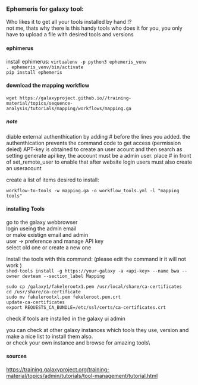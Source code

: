  
### Ephemeris for galaxy tool:
Who likes it to get all your tools installed by hand !?\
not me, thats why there is this handy tools who does it for you, you only have to upload a file with desired tools and versions

#### ephimerus
install ephimerus:
``virtualenv -p python3 ephemeris_venv``\
``. ephemeris_venv/bin/activate``\
``pip install ephemeris``



#### download the mapping workflow
``wget https://galaxyproject.github.io//training-material/topics/sequence-analysis/tutorials/mapping/workflows/mapping.ga``

##### note
diable external authenthication by adding # before the lines you added. the authenthication prevents the command code to get access (permission deied)
APT-key is obtained to create an user acount and then search as setting generate api key, the account must be a admin user.
place # in front of set_remote_user  to enable that after website login users must also create an useracount

create a list of items desired to install:

``workflow-to-tools -w mapping.ga -o workflow_tools.yml -l "mapping tools"``

#### installing Tools

go to the galaxy webbrowser\
login useing the admin email\
or make existign email and admin\
user -> preference and manage API key\
 select old one or create a new one

Install the tools with this command: (please edit the command ir it will not work )\
``shed-tools install -g https://your-galaxy -a <api-key> --name bwa --owner devteam --section_label Mapping``
 

``sudo cp /galaxy1/fakelerootx1.pem /usr/local/share/ca-certificates``\
``cd /usr/share/ca-certificate``\
``sudo mv fakelerootxl.pem fekeleroot.pem.crt``\
``update-ca-certificates``\
``export REQUESTS_CA_BUNDLE=/etc/ssl/certs/ca-certificates.crt``


check if tools are installed in the galaxy ui admin


you can check at other galaxy instances which tools they use, version and make a nice list to install them also.\
or check your own instance and browse for amazing tools\
#### sources
https://training.galaxyproject.org/training-material/topics/admin/tutorials/tool-management/tutorial.html
